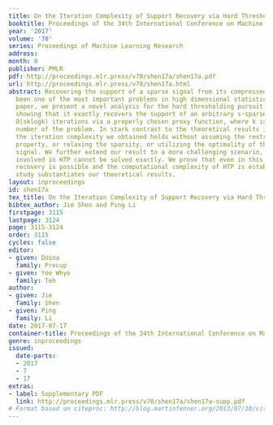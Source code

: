 ```yaml
---
title: On the Iteration Complexity of Support Recovery via Hard Thresholding Pursuit
booktitle: Proceedings of the 34th International Conference on Machine Learning
year: '2017'
volume: '70'
series: Proceedings of Machine Learning Research
address: 
month: 0
publisher: PMLR
pdf: http://proceedings.mlr.press/v70/shen17a/shen17a.pdf
url: http://proceedings.mlr.press/v70/shen17a.html
abstract: Recovering the support of a sparse signal from its compressed samples has
  been one of the most important problems in high dimensional statistics. In this
  paper, we present a novel analysis for the hard thresholding pursuit (HTP) algorithm,
  showing that it exactly recovers the support of an arbitrary s-sparse signal within
  O(sklogk) iterations via a properly chosen proxy function, where k is the condition
  number of the problem. In stark contrast to the theoretical results in the literature,
  the iteration complexity we obtained holds without assuming the restricted isometry
  property, or relaxing the sparsity, or utilizing the optimality of the underlying
  signal. We further extend our result to a more challenging scenario, where the subproblem
  involved in HTP cannot be solved exactly. We prove that even in this setting, support
  recovery is possible and the computational complexity of HTP is established. Numerical
  study substantiates our theoretical results.
layout: inproceedings
id: shen17a
tex_title: On the Iteration Complexity of Support Recovery via Hard Thresholding Pursuit
bibtex_author: Jie Shen and Ping Li
firstpage: 3115
lastpage: 3124
page: 3115-3124
order: 3115
cycles: false
editor:
- given: Doina
  family: Precup
- given: Yee Whye
  family: Teh
author:
- given: Jie
  family: Shen
- given: Ping
  family: Li
date: 2017-07-17
container-title: Proceedings of the 34th International Conference on Machine Learning
genre: inproceedings
issued:
  date-parts:
  - 2017
  - 7
  - 17
extras:
- label: Supplementary PDF
  link: http://proceedings.mlr.press/v70/shen17a/shen17a-supp.pdf
# Format based on citeproc: http://blog.martinfenner.org/2013/07/30/citeproc-yaml-for-bibliographies/
---
```

